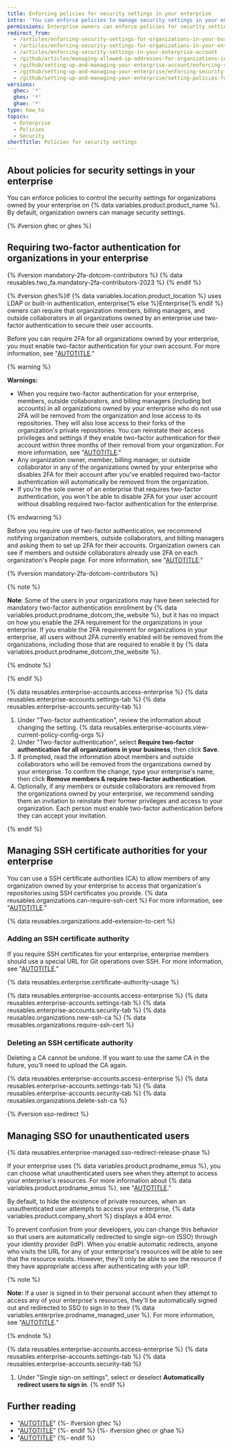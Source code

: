 ```yaml
---
title: Enforcing policies for security settings in your enterprise
intro: 'You can enforce policies to manage security settings in your enterprise''s organizations, or allow policies to be set in each organization.'
permissions: Enterprise owners can enforce policies for security settings in an enterprise.
redirect_from:
  - /articles/enforcing-security-settings-for-organizations-in-your-business-account
  - /articles/enforcing-security-settings-for-organizations-in-your-enterprise-account
  - /articles/enforcing-security-settings-in-your-enterprise-account
  - /github/articles/managing-allowed-ip-addresses-for-organizations-in-your-enterprise-account
  - /github/setting-up-and-managing-your-enterprise-account/enforcing-security-settings-in-your-enterprise-account
  - /github/setting-up-and-managing-your-enterprise/enforcing-security-settings-in-your-enterprise-account
  - /github/setting-up-and-managing-your-enterprise/setting-policies-for-organizations-in-your-enterprise-account/enforcing-security-settings-in-your-enterprise-account
versions:
  ghec: '*'
  ghes: '*'
  ghae: '*'
type: how_to
topics:
  - Enterprise
  - Policies
  - Security
shortTitle: Policies for security settings
---
```


## About policies for security settings in your enterprise

You can enforce policies to control the security settings for organizations owned by your enterprise on {% data variables.product.product_name %}. By default, organization owners can manage security settings.

{% ifversion ghec or ghes %}

## Requiring two-factor authentication for organizations in your enterprise

{% ifversion mandatory-2fa-dotcom-contributors %}
{% data reusables.two_fa.mandatory-2fa-contributors-2023 %}
{% endif %}

{% ifversion ghes%}If {% data variables.location.product_location %} uses LDAP or built-in authentication, enterprise{% else %}Enterprise{% endif %} owners can require that organization members, billing managers, and outside collaborators in all organizations owned by an enterprise use two-factor authentication to secure their user accounts.

Before you can require 2FA for all organizations owned by your enterprise, you must enable two-factor authentication for your own account. For more information, see "[AUTOTITLE](/authentication/securing-your-account-with-two-factor-authentication-2fa)."

{% warning %}

**Warnings:**

- When you require two-factor authentication for your enterprise, members, outside collaborators, and billing managers (including bot accounts) in all organizations owned by your enterprise who do not use 2FA will be removed from the organization and lose access to its repositories. They will also lose access to their forks of the organization's private repositories. You can reinstate their access privileges and settings if they enable two-factor authentication for their account within three months of their removal from your organization. For more information, see "[AUTOTITLE](/organizations/managing-membership-in-your-organization/reinstating-a-former-member-of-your-organization)."
- Any organization owner, member, billing manager, or outside collaborator in any of the organizations owned by your enterprise who disables 2FA for their account after you've enabled required two-factor authentication will automatically be removed from the organization.
- If you're the sole owner of an enterprise that requires two-factor authentication, you won't be able to disable 2FA for your user account without disabling required two-factor authentication for the enterprise.

{% endwarning %}

Before you require use of two-factor authentication, we recommend notifying organization members, outside collaborators, and billing managers and asking them to set up 2FA for their accounts. Organization owners can see if members and outside collaborators already use 2FA on each organization's People page. For more information, see "[AUTOTITLE](/organizations/keeping-your-organization-secure/managing-two-factor-authentication-for-your-organization/viewing-whether-users-in-your-organization-have-2fa-enabled)."

{% ifversion mandatory-2fa-dotcom-contributors %}

{% note %}

**Note**: Some of the users in your organizations may have been selected for mandatory two-factor authentication enrollment by  {% data variables.product.prodname_dotcom_the_website %}, but it has no impact on how you enable the 2FA requirement for the organizations in your enterprise. If you enable the 2FA requirement for organizations in your enterprise, all users without 2FA currently enabled will be removed from the organizations, including those that are required to enable it by {% data variables.product.prodname_dotcom_the_website %}.

{% endnote %}

{% endif %}

{% data reusables.enterprise-accounts.access-enterprise %}
{% data reusables.enterprise-accounts.settings-tab %}
{% data reusables.enterprise-accounts.security-tab %}
1. Under "Two-factor authentication", review the information about changing the setting. {% data reusables.enterprise-accounts.view-current-policy-config-orgs %}
1. Under "Two-factor authentication", select **Require two-factor authentication for all organizations in your business**, then click **Save**.
1. If prompted, read the information about members and outside collaborators who will be removed from the organizations owned by your enterprise. To confirm the change, type your enterprise's name, then click **Remove members & require two-factor authentication**.
1. Optionally, if any members or outside collaborators are removed from the organizations owned by your enterprise, we recommend sending them an invitation to reinstate their former privileges and access to your organization. Each person must enable two-factor authentication before they can accept your invitation.

{% endif %}

## Managing SSH certificate authorities for your enterprise

You can use a SSH certificate authorities (CA) to allow members of any organization owned by your enterprise to access that organization's repositories using SSH certificates you provide. {% data reusables.organizations.can-require-ssh-cert %} For more information, see "[AUTOTITLE](/organizations/managing-git-access-to-your-organizations-repositories/about-ssh-certificate-authorities)."

{% data reusables.organizations.add-extension-to-cert %}

### Adding an SSH certificate authority

If you require SSH certificates for your enterprise, enterprise members should use a special URL for Git operations over SSH. For more information, see "[AUTOTITLE](/organizations/managing-git-access-to-your-organizations-repositories/about-ssh-certificate-authorities#about-ssh-urls-with-ssh-certificates)."

 {% data reusables.enterprise.certificate-authority-usage %}

{% data reusables.enterprise-accounts.access-enterprise %}
{% data reusables.enterprise-accounts.settings-tab %}
{% data reusables.enterprise-accounts.security-tab %}
{% data reusables.organizations.new-ssh-ca %}
{% data reusables.organizations.require-ssh-cert %}

### Deleting an SSH certificate authority

Deleting a CA cannot be undone. If you want to use the same CA in the future, you'll need to upload the CA again.

{% data reusables.enterprise-accounts.access-enterprise %}
{% data reusables.enterprise-accounts.settings-tab %}
{% data reusables.enterprise-accounts.security-tab %}
{% data reusables.organizations.delete-ssh-ca %}

{% ifversion sso-redirect %}

## Managing SSO for unauthenticated users

{% data reusables.enterprise-managed.sso-redirect-release-phase %}

If your enterprise uses {% data variables.product.prodname_emus %}, you can choose what unauthenticated users see when they attempt to access your enterprise's resources. For more information about {% data variables.product.prodname_emus %}, see "[AUTOTITLE](/enterprise-cloud@latest/admin/identity-and-access-management/using-enterprise-managed-users-for-iam/about-enterprise-managed-users)."

By default, to hide the existence of private resources, when an unauthenticated user attempts to access your enterprise, {% data variables.product.company_short %} displays a 404 error.

To prevent confusion from your developers, you can change this behavior so that users are automatically redirected to single sign-on (SSO) through your identity provider (IdP). When you enable automatic redirects, anyone who visits the URL for any of your enterprise's resources will be able to see that the resource exists. However, they'll only be able to see the resource if they have appropriate access after authenticating with your IdP.

{% note %}

**Note:** If a user is signed in to their personal account when they attempt to access any of your enterprise's resources, they'll be automatically signed out and redirected to SSO to sign in to their {% data variables.enterprise.prodname_managed_user %}. For more information, see "[AUTOTITLE](/enterprise-cloud@latest/account-and-profile/setting-up-and-managing-your-personal-account-on-github/managing-your-personal-account/managing-multiple-accounts)."

{% endnote %}

{% data reusables.enterprise-accounts.access-enterprise %}
{% data reusables.enterprise-accounts.settings-tab %}
{% data reusables.enterprise-accounts.security-tab %}
1. Under "Single sign-on settings", select or deselect **Automatically redirect users to sign in**.
{% endif %}

## Further reading

- "[AUTOTITLE](/admin/identity-and-access-management/using-saml-for-enterprise-iam/about-saml-for-enterprise-iam)"
{%- ifversion ghec %}
- "[AUTOTITLE](/admin/overview/accessing-compliance-reports-for-your-enterprise)"
{%- endif %}
{%- ifversion ghec or ghae %}
- "[AUTOTITLE](/admin/configuration/configuring-your-enterprise/restricting-network-traffic-to-your-enterprise-with-an-ip-allow-list)"
{%- endif %}
